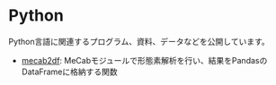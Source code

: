 # Python
Python言語に関連するプログラム、資料、データなどを公開しています。

* [mecab2df](./mecab2df/): MeCabモジュールで形態素解析を行い、結果をPandasのDataFrameに格納する関数